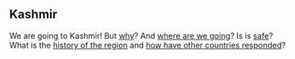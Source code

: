 ## Kashmir

We are going to Kashmir! But [why](why-kashmir)? And [where are we going](map-and-route)?  Is is [safe](safe)? What is the [history of the region](history-currentevents) and [how have other countries responded](global-response)?
